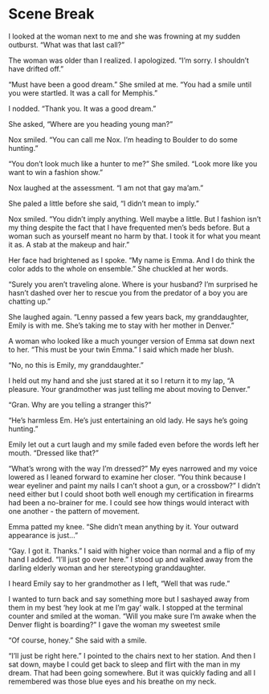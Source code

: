 #  Scene Break

I looked at the woman next to me and she was frowning at my sudden outburst.
“What was that last call?”

The woman was older than I realized. I apologized. “I’m sorry. I shouldn’t have
drifted off.”

“Must have been a good dream.” She smiled at me. “You had a smile until you were
startled. It was a call for Memphis.”

I nodded. “Thank you. It was a good dream.”

She asked, “Where are you heading young man?”

Nox smiled. “You can call me Nox. I’m heading to Boulder to do some hunting.”

“You don’t look much like a hunter to me?” She smiled. “Look more like you want
to win a fashion show.”

Nox laughed at the assessment. “I am not that gay ma’am.”

She paled a little before she said, “I didn’t mean to imply.”

Nox smiled. “You didn’t imply anything. Well maybe a little. But I fashion isn’t
my thing despite the fact that I have frequented men’s beds before. But a woman
such as yourself meant no harm by that. I took it for what you meant it as. A
stab at the makeup and hair.”

Her face had brightened as I spoke. “My name is Emma. And I do think the color
adds to the whole on ensemble.” She chuckled at her words.

“Surely you aren’t traveling alone. Where is your husband? I’m surprised he
hasn’t dashed over her to rescue you from the predator of a boy you are chatting
up.”

She laughed again. “Lenny passed a few years back, my granddaughter, Emily is
with me. She’s taking me to stay with her mother in Denver.”

A woman who looked like a much younger version of Emma sat down next to her.
“This must be your twin Emma.” I said which made her blush.

“No, no this is Emily, my granddaughter.”

I held out my hand and she just stared at it so I return it to my lap, “A
pleasure. Your grandmother was just telling me about moving to Denver.”

“Gran. Why are you telling a stranger this?”

“He’s harmless Em. He’s just entertaining an old lady. He says he’s going
hunting.”

Emily let out a curt laugh and my smile faded even before the words left her
mouth. “Dressed like that?”

“What’s wrong with the way I’m dressed?” My eyes narrowed and my voice lowered
as I leaned forward to examine her closer. “You think because I wear eyeliner
and paint my nails I can’t shoot a gun, or a crossbow?” I didn’t need either but
I could shoot both well enough my certification in firearms had been a
no-brainer for me. I could see how things would interact with one another - the
pattern of movement.

Emma patted my knee. “She didn’t mean anything by it. Your outward appearance is
just…”

“Gay. I got it. Thanks.” I said with higher voice than normal and a flip of my
hand I added. “I’ll just go over here.” I stood up and walked away from the
darling elderly woman and her stereotyping granddaughter.

I heard Emily say to her grandmother as I left, “Well that was rude.”

I wanted to turn back and say something more but I sashayed away from them in my
best ‘hey look at me I’m gay’ walk. I stopped at the terminal counter and smiled
at the woman. “Will you make sure I’m awake when the Denver flight is boarding?”
I gave the woman my sweetest smile

“Of course, honey.” She said with a smile.

“I’ll just be right here.” I pointed to the chairs next to her station. And then
I sat down, maybe I could get back to sleep and flirt with the man in my dream.
That had been going somewhere. But it was quickly fading and all I remembered
was those blue eyes and his breathe on my neck.


<!--stackedit_data:
eyJoaXN0b3J5IjpbLTU2ODcyNjk0OF19
-->